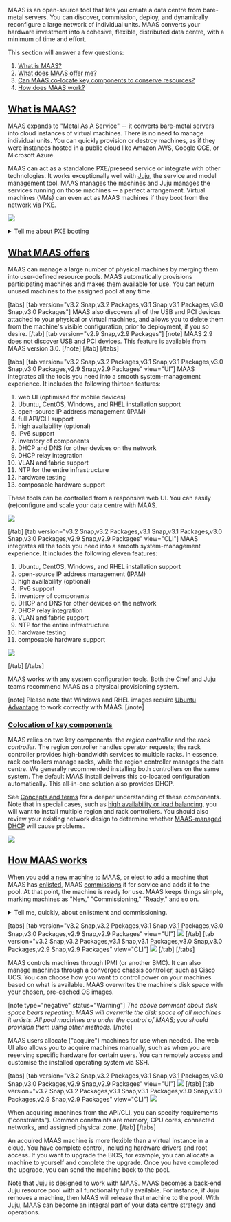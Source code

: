 <!-- Document Title: "About MAAS" -->
MAAS is an open-source tool that lets you create a data centre from bare-metal servers. You can discover, commission, deploy, and dynamically reconfigure a large network of individual units.  MAAS converts your hardware investment into a cohesive, flexible, distributed data centre, with a minimum of time and effort.

This section will answer a few questions:

1. [What is MAAS?](#heading--what-is-maas)
2. [What does MAAS offer me?](#heading--what-maas-offers)
3. [Can MAAS co-locate key components to conserve resources?](#heading--colocation-of-key-components)
4. [How does MAAS work?](#heading--how-maas-works)

<a href="#heading--what-is-maas"><h2 id="heading--what-is-maas">What is MAAS?</h2></a>

MAAS expands to "Metal As A Service" -- it converts bare-metal servers into cloud instances of virtual machines. There is no need to manage individual units. You can quickly provision or destroy machines, as if they were instances hosted in a public cloud like Amazon AWS, Google GCE, or Microsoft Azure.

MAAS can act as a standalone PXE/preseed service or integrate with other technologies. It works exceptionally well with [Juju](https://juju.is/docs/olm/maas), the service and model management tool. MAAS manages the machines and Juju manages the services running on those machines -- a perfect arrangement.  Virtual machines (VMs) can even act as MAAS machines if they boot from the network via PXE.

<a href="https://discourse.maas.io/uploads/default/original/1X/d19eff9ef45c554d085ee1d657e4ddd810eac6df.jpeg" target="_blank"><img src="https://discourse.maas.io/uploads/default/original/1X/d19eff9ef45c554d085ee1d657e4ddd810eac6df.jpeg"></a>

<details><summary>Tell me about PXE booting</summary>

PXE stands for "Preboot Execution Environment," usually pronounced "pixie."  The term refers to a way of booting an OS image (or other software assembly) downloaded to a client via a NIC.  The NIC must be PXE-capable for this to work.  Many NICs can be configured to support PXE boot with a software switch.

</details>

<a href="#heading--what-maas-offers"><h2 id="heading--what-maas-offers">What MAAS offers</h2></a>

MAAS can manage a large number of physical machines by merging them into user-defined resource pools. MAAS automatically provisions participating machines and makes them available for use. You can return unused machines to the assigned pool at any time.

[tabs]
[tab version="v3.2 Snap,v3.2 Packages,v3.1 Snap,v3.1 Packages,v3.0 Snap,v3.0 Packages"]
MAAS also discovers all of the USB and PCI devices attached to your physical or virtual machines, and allows you to delete them from the machine's visible configuration, prior to deployment, if you so desire.
[/tab]
[tab version="v2.9 Snap,v2.9 Packages"]
[note]
MAAS 2.9 does not discover USB and PCI devices.  This feature is available from MAAS version 3.0.
[/note]
[/tab]
[/tabs]

[tabs]
[tab version="v3.2 Snap,v3.2 Packages,v3.1 Snap,v3.1 Packages,v3.0 Snap,v3.0 Packages,v2.9 Snap,v2.9 Packages" view="UI"]
MAAS integrates all the tools you need into a smooth system-management experience. It includes the following thirteen features:

1. web UI (optimised for mobile devices)
2. Ubuntu, CentOS, Windows, and RHEL installation support
3. open-source IP address management (IPAM)
4. full API/CLI support
5. high availability (optional)
6. IPv6 support
7. inventory of components
8. DHCP and DNS for other devices on the network
9. DHCP relay integration
10. VLAN and fabric support
11. NTP for the entire infrastructure
12. hardware testing
13. composable hardware support

These tools can be controlled from a responsive web UI.  You can easily (re)configure and scale your data centre with MAAS.

<a href="https://discourse.maas.io/uploads/default/original/1X/00968a71b82ce01c45ae3b345ed6b1270d0927bf.jpeg" target = "_blank"><img src="https://discourse.maas.io/uploads/default/original/1X/00968a71b82ce01c45ae3b345ed6b1270d0927bf.jpeg"></a> 

[/tab]
[tab version="v3.2 Snap,v3.2 Packages,v3.1 Snap,v3.1 Packages,v3.0 Snap,v3.0 Packages,v2.9 Snap,v2.9 Packages" view="CLI"]
MAAS integrates all the tools you need into a smooth system-management experience. It includes the following eleven features:

1. Ubuntu, CentOS, Windows, and RHEL installation support
2. open-source IP address management (IPAM)
3. high availability (optional)
4. IPv6 support
5. inventory of components
6. DHCP and DNS for other devices on the network
7. DHCP relay integration
8. VLAN and fabric support
9. NTP for the entire infrastructure
10. hardware testing
11. composable hardware support


<a href="https://discourse.maas.io/uploads/default/original/1X/40fdae53957095e5a830458dc5c7a62ea5d78c10.jpeg" target = "_blank"><img src="https://discourse.maas.io/uploads/default/original/1X/40fdae53957095e5a830458dc5c7a62ea5d78c10.jpeg"></a> 

[/tab]
[/tabs]

MAAS works with any system configuration tools. Both the [Chef](https://www.chef.io/chef) and [Juju](https://jaas.ai/) teams recommend MAAS as a physical provisioning system.

[note]
Please note that Windows and RHEL images require [Ubuntu Advantage](https://www.ubuntu.com/support) to work correctly with MAAS.
[/note]

<a href="heading--colocation-of-key-components"><h3 id="heading--colocation-of-key-components">Colocation of key components</h3></a>

MAAS relies on two key components: the *region controller* and the *rack controller*. The region controller handles operator requests; the rack controller provides high-bandwidth services to multiple racks. In essence, rack controllers manage racks, while the region controller manages the data centre. We generally recommended installing both controllers on the same system.  The default MAAS install delivers this co-located configuration automatically. This all-in-one solution also provides DHCP. 

See [Concepts and terms](/t/maas-concepts-and-terms-reference/5416#heading--controllers) for a deeper understanding of these components. Note that in special cases, such as [high availability or load balancing](/t/how-to-enable-high-availability/5120), you will want to install multiple region and rack controllers.  You should also review your existing network design to determine whether [MAAS-managed DHCP](/t/how-to-manage-dhcp/5132) will cause problems.

<a href="https://discourse.maas.io/uploads/default/original/1X/3ad2b128fbc034e9f575f21c0415a6e6c55baea3.jpeg" target = "_blank"><img src="https://discourse.maas.io/uploads/default/original/1X/3ad2b128fbc034e9f575f21c0415a6e6c55baea3.jpeg"></a>

<a href="heading--how-maas-works"><h2 id="heading--how-maas-works">How MAAS works</h2></a>

When you [add a new machine](/t/how-to-manage-machines/5160#heading--how-to-add-a-machine-manually) to MAAS, or elect to add a machine that MAAS has [enlisted](/t/about-machines/5080#heading--about-enlistment), MAAS [commissions](/t/about-machines/5080#heading--about-commissioning-machines) it for service and adds it to the pool.  At that point, the machine is ready for use. MAAS keeps things simple, marking machines as "New," "Commissioning," "Ready," and so on.

<details><summary>Tell me, quickly, about enlistment and commissioning.</summary>

There are two ways to add a machine to MAAS.  Assuming it's on the network and capable of PXE-booting, you can add it explicitly -- or MAAS can simply discover it when you turn it on.

Enlistment just means that MAAS discovers a machine when you turn it on, and presents it to the MAAS administrator, so that they can choose whether or not to commission it.  Machines that have only been enlisted will show up in the machine list as "New."

Commissioning means that MAAS has successfully booted the machine, scanned and recorded its resources, and prepared it for eventual deployment.  Machines that you explicitly add are automatically commissioned.  MAAS marks a successfully-commissioned machine as "Ready" in the machine list.

</details>

[tabs]
[tab version="v3.2 Snap,v3.2 Packages,v3.1 Snap,v3.1 Packages,v3.0 Snap,v3.0 Packages,v2.9 Snap,v2.9 Packages" view="UI"]
<a href="https://discourse.maas.io/uploads/default/original/1X/605019de31078dd70df72ff199d812de13a30d00.jpeg" target = "_blank"><img src="https://discourse.maas.io/uploads/default/original/1X/605019de31078dd70df72ff199d812de13a30d00.jpeg"></a>
[/tab]
[tab version="v3.2 Snap,v3.2 Packages,v3.1 Snap,v3.1 Packages,v3.0 Snap,v3.0 Packages,v2.9 Snap,v2.9 Packages" view="CLI"]
<a href="https://discourse.maas.io/uploads/default/original/1X/6aec9b567022216d80596411e689a14e1f594674.jpeg" target = "_blank"><img src="https://discourse.maas.io/uploads/default/original/1X/6aec9b567022216d80596411e689a14e1f594674.jpeg"></a>
[/tab]
[/tabs]

MAAS controls machines through IPMI (or another BMC). It can also manage machines through a converged chassis controller, such as Cisco UCS.  You can choose how you want to control power on your machines based on what is available.  MAAS overwrites the machine's disk space with your chosen, pre-cached OS images.

[note type="negative" status="Warning"]
*The above comment about disk space bears repeating: MAAS will overwrite the disk space of all machines it enlists. All pool machines are under the control of MAAS; you should provision them using other methods.*
[/note]

MAAS users allocate ("acquire") machines for use when needed. The web UI also allows you to acquire machines manually, such as when you are reserving specific hardware for certain users. You can remotely access and customise the installed operating system via SSH.

[tabs]
[tab version="v3.2 Snap,v3.2 Packages,v3.1 Snap,v3.1 Packages,v3.0 Snap,v3.0 Packages,v2.9 Snap,v2.9 Packages" view="UI"]
<a href="https://discourse.maas.io/uploads/default/original/1X/8101d641c55d912cd66646bd99bbee9bb8f196ab.jpeg" target = "_blank"><img src="https://discourse.maas.io/uploads/default/original/1X/8101d641c55d912cd66646bd99bbee9bb8f196ab.jpeg"></a>
[/tab]
[tab version="v3.2 Snap,v3.2 Packages,v3.1 Snap,v3.1 Packages,v3.0 Snap,v3.0 Packages,v2.9 Snap,v2.9 Packages" view="CLI"]
<a href="https://discourse.maas.io/uploads/default/original/1X/ac3b251a916bb18a7e7e463d7fa3c57ef32628da.jpeg" target = "_blank"><img src="https://discourse.maas.io/uploads/default/original/1X/ac3b251a916bb18a7e7e463d7fa3c57ef32628da.jpeg"></a>

When acquiring machines from the API/CLI, you can specify requirements ("constraints"). Common constraints are memory, CPU cores, connected networks, and assigned physical zone.
[/tab]
[/tabs]

An acquired MAAS machine is more flexible than a virtual instance in a cloud. You have complete control, including hardware drivers and root access. If you want to upgrade the BIOS, for example, you can allocate a machine to yourself and complete the upgrade.  Once you have completed the upgrade, you can send the machine back to the pool.

Note that [Juju](https://juju.is/docs/olm/maas) is designed to work with MAAS. MAAS becomes a back-end Juju resource pool with all functionality fully available. For instance, if Juju removes a machine, then MAAS will release that machine to the pool.  With Juju, MAAS can become an integral part of your data centre strategy and operations.